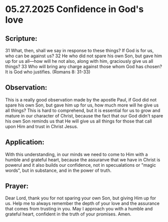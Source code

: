 # 05.27.2025 Confidence in God's love

## Scripture:
31 What, then, shall we say in response to these things? If God is for us, who can be against us? 
32 He who did not spare his own Son, but gave him up for us all—how will he not also, along with him, graciously give us all things? 
33 Who will bring any charge against those whom God has chosen? It is God who justifies.
(Romans 8: 31-33)

## Observation:
This is a really good observation made by the apostle Paul, if God did not spare his own Son, but gave him up for us, how much more will he give us all things?
This is hard to comprehend, but it is essential for us to grow and mature in our character of Christ, because the fact that our God didn't spare his own Son
reminds us that He will give us all things for those that call upon Him and trust in Christ Jesus.

## Application:
With this understanding, in our minds we need to come to Him with a humble and grateful heart, because the assuranve that we have in Christ is powerul and it also
builds our confidence, not in specualations or "magic words", but in substance, and in the power of truth.

## Prayer:
Dear Lord, thank you for not sparing your own Son, but giving Him up for us. Help me to always remember the depth of your love and the assurance that comes
from trusting in you. May I approach you with a humble and grateful heart, confident in the truth of your promises. Amen.

